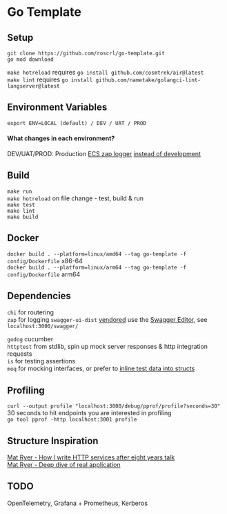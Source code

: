 # Go Template

## Setup

`git clone https://github.com/roscrl/go-template.git`  
`go mod download`

`make hotreload` requires `go install github.com/cosmtrek/air@latest`  
`make lint` requires `go install github.com/nametake/golangci-lint-langserver@latest`

## Environment Variables

`export ENV=LOCAL (default) / DEV / UAT / PROD`

#### What changes in each environment?

DEV/UAT/PROD: Production [ECS zap logger](https://www.elastic.co/guide/en/ecs-logging/go-zap/current/setup.html) [instead of development](https://pkg.go.dev/go.uber.org/zap#hdr-Configuring_Zap)

## Build

`make run`  
`make hotreload` on file change - test, build & run  
`make test`  
`make lint`  
`make build`

## Docker

`docker build . --platform=linux/amd64 --tag go-template -f config/Dockerfile` x86-64  
`docker build . --platform=linux/arm64 --tag go-template -f config/Dockerfile` arm64

## Dependencies

`chi` for routering  
`zap` for logging
`swagger-ui-dist` [vendored](https://github.com/swagger-api/swagger-ui) use the [Swagger Editor](https://editor.swagger.io), see `localhost:3000/swagger/`

`godog` cucumber  
`httptest` from stdlib, spin up mock server responses & http integration requests  
`is` for testing assertions  
`moq` for mocking interfaces, or prefer to [inline test data into structs](https://jrock.us/posts/go-interfaces/)

## Profiling

`curl --output profile "localhost:3000/debug/pprof/profile?seconds=30"` 30 seconds to hit endpoints you are interested in profiling  
`go tool pprof -http localhost:3001 profile`

## Structure Inspiration

[Mat Ryer - How I write HTTP services after eight years talk](https://www.youtube.com/watch?v=XGVZ0Ip4XPM)  
[Mat Ryer - Deep dive of real application](https://www.youtube.com/watch?v=VRZZeJwIAIM)

## TODO

OpenTelemetry, Grafana + Prometheus, Kerberos
